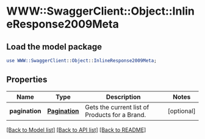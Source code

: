 # WWW::SwaggerClient::Object::InlineResponse2009Meta

## Load the model package
```perl
use WWW::SwaggerClient::Object::InlineResponse2009Meta;
```

## Properties
Name | Type | Description | Notes
------------ | ------------- | ------------- | -------------
**pagination** | [**Pagination**](Pagination.md) | Gets the current list of Products for a Brand. | [optional] 

[[Back to Model list]](../README.md#documentation-for-models) [[Back to API list]](../README.md#documentation-for-api-endpoints) [[Back to README]](../README.md)


